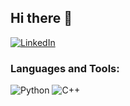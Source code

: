 ## Hi there 👋

<!--
**kumarkushagra/kumarkushagra** is a ✨ _special_ ✨ repository because its `README.md` (this file) appears on your GitHub profile.

Here are some ideas to get you started:

- 🔭 I’m currently working on ...
- 🌱 I’m currently learning ...
- 👯 I’m looking to collaborate on ...
- 🤔 I’m looking for help with ...
- 💬 Ask me about ...
- 📫 How to reach me: ...
- 😄 Pronouns: ...
- ⚡ Fun fact: ...
-->


[![LinkedIn](https://img.shields.io/badge/-LinkedIn-blue?style=flat-square&logo=Linkedin&logoColor=white&link=https://www.linkedin.com/in/your_linkedin)]([https://www.linkedin.com/in/your_linkedin/](https://www.linkedin.com/in/kushagra-kumar-599261275/))



### Languages and Tools:
![Python](https://img.shields.io/badge/-Python-333333?style=flat&logo=python)
![C++](https://img.shields.io/badge/-C++-00599C?style=flat&logo=c%2B%2B&logoColor=white)


